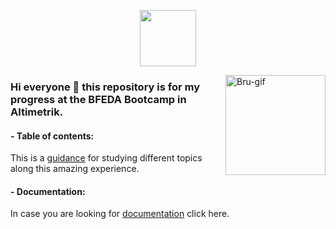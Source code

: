 <div>
  <p align="center"><a href="https://www.altimetrik.com/" target="_blank"><img height="90" src="https://www.smarttalent.uy/innovaportal/file/12653/1/altimetrik-logo.png"></a> </p>
  <img align="right" alt="Bru-gif" height="160" width="160" src="https://i.picasion.com/pic92/4ba47cc0a7ffd9eae2993d53da46bf84.gif">
</div>

### Hi everyone 🧡 this repository is for my progress at the BFEDA Bootcamp in Altimetrik.

#### - Table of contents: 
This is a [guidance](https://trello.com/invite/b/S7HBH1Xz/c7c4f8d149ff6e47003edf148b125cc2/bfeda-bruna-tomas-maiochi) for studying different topics along this amazing experience.

#### - Documentation: 
In case you are looking for [documentation](https://docs.google.com/document/d/1Ac2RNozo0fOvSQKnH9D263zErBymmJMLSgg6nweXng4/edit#heading=h.djznwkglf2sh) click here.
